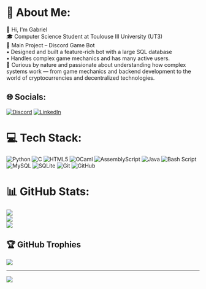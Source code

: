 # 💫 About Me:
👋 Hi, I'm Gabriel<br>🎓 Computer Science Student at Toulouse III University (UT3)<br>🤖 Main Project – Discord Game Bot<br>• Designed and built a feature-rich bot with a large SQL database <br>• Handles complex game mechanics and has many active users.<br>🚀 Curious by nature and passionate about understanding how complex systems work — from game mechanics and backend development to the world of cryptocurrencies and decentralized technologies.


## 🌐 Socials:
[![Discord](https://img.shields.io/badge/Discord-%237289DA.svg?logo=discord&logoColor=white)](https://discord.gg/eqpbkVJJ) [![LinkedIn](https://img.shields.io/badge/LinkedIn-%230077B5.svg?logo=linkedin&logoColor=white)](https://linkedin.com/in/gabriel-mazet-9b089924b) 

# 💻 Tech Stack:
![Python](https://img.shields.io/badge/python-3670A0?style=plastic&logo=python&logoColor=ffdd54) ![C](https://img.shields.io/badge/c-%2300599C.svg?style=plastic&logo=c&logoColor=white) ![HTML5](https://img.shields.io/badge/html5-%23E34F26.svg?style=plastic&logo=html5&logoColor=white) ![OCaml](https://img.shields.io/badge/OCaml-%23E98407.svg?style=plastic&logo=ocaml&logoColor=white) ![AssemblyScript](https://img.shields.io/badge/assembly%20script-%23000000.svg?style=plastic&logo=assemblyscript&logoColor=white) ![Java](https://img.shields.io/badge/java-%23ED8B00.svg?style=plastic&logo=openjdk&logoColor=white) ![Bash Script](https://img.shields.io/badge/bash_script-%23121011.svg?style=plastic&logo=gnu-bash&logoColor=white) ![MySQL](https://img.shields.io/badge/mysql-4479A1.svg?style=plastic&logo=mysql&logoColor=white) ![SQLite](https://img.shields.io/badge/sqlite-%2307405e.svg?style=plastic&logo=sqlite&logoColor=white) ![Git](https://img.shields.io/badge/git-%23F05033.svg?style=plastic&logo=git&logoColor=white) ![GitHub](https://img.shields.io/badge/github-%23121011.svg?style=plastic&logo=github&logoColor=white)
# 📊 GitHub Stats:
![](https://github-readme-stats.vercel.app/api/top-langs/?username=Darksword333&theme=shadow_blue&hide_border=false&include_all_commits=true&count_private=true&layout=compact)<br/>
![](https://nirzak-streak-stats.vercel.app/?user=Darksword333&theme=shadow_blue&hide_border=false)<br/>
![](https://github-readme-stats.vercel.app/api?username=Darksword333&theme=shadow_blue&hide_border=false&include_all_commits=true&count_private=true)

## 🏆 GitHub Trophies
![](https://github-profile-trophy.vercel.app/?username=Darksword333&theme=shadow_blue&no-frame=false&no-bg=true&margin-w=4)

---
[![](https://visitcount.itsvg.in/api?id=Darksword333&icon=0&color=0)](https://visitcount.itsvg.in)

<!-- Proudly created with GPRM ( https://gprm.itsvg.in ) -->
